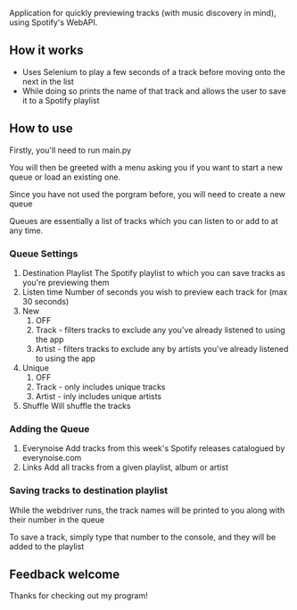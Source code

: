 Application for quickly previewing tracks (with music discovery in mind), using Spotify's WebAPI.

## How it works

- Uses Selenium to play a few seconds of a track before moving onto the next in the list
- While doing so prints the name of that track and allows the user to save it to a Spotify playlist

## How to use

Firstly, you'll need to run main.py

You will then be greeted with a menu asking you if you want to start a new queue or load an existing one.

Since you have not used the porgram before, you will need to create a new queue

Queues are essentially a list of tracks which you can listen to or add to at any time.


### Queue Settings

1. Destination Playlist
    The Spotify playlist to which you can save tracks as you're previewing them
2. Listen time
    Number of seconds you wish to preview each track for (max 30 seconds)
3. New
    1. OFF
    2. Track - filters tracks to exclude any you've already listened to using the app
    3. Artist - filters tracks to exclude any by artists you've already listened to using the app
4. Unique
    1. OFF
    2. Track - only includes unique tracks
    3. Artist - inly includes unique artists
5. Shuffle
    Will shuffle the tracks


### Adding the Queue

1. Everynoise
    Add tracks from this week's Spotify releases catalogued by everynoise.com
2. Links
    Add all tracks from a given playlist, album or artist


### Saving tracks to destination playlist

While the webdriver runs, the track names will be printed to you along with their number in the queue

To save a track, simply type that number to the console, and they will be added to the playlist


## Feedback welcome

Thanks for checking out my program!